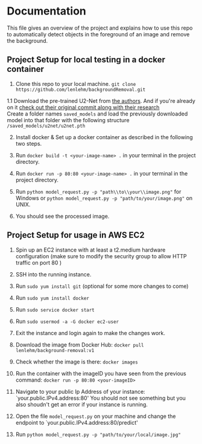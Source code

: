 # Documentation
This file gives an overview of the project and explains how to use this repo to automatically detect objects in the
foreground of an image and remove the background.

## Project Setup for local testing in a docker container

1. Clone this repo to your local machine. ```git clone https://github.com/lenlehm/backgroundRemoval.git```  

1.1 Download the pre-trained U2-Net from [the authors](https://drive.google.com/file/d/1ao1ovG1Qtx4b7EoskHXmi2E9rp5CHLcZ/view).
And if you're already on it [check out their original commit along with their research](https://github.com/NathanUA/U-2-Net)  
Create a folder names `saved_models` and load the previously downloaded model into that folder with the following structure `/saved_models/u2net/u2net.pth`

2. Install docker & Set up a docker container as described in the following two steps.

3. Run `docker build -t <your-image-name> .` in your terminal in the project directory.

4. Run `docker run -p 80:80 <your-image-name> .` in your terminal in the project directory.

5. Run `python model_request.py -p "path\\to\\your\\image.png"` for Windows or `python model_request.py -p "path/to/your/image.png"` on UNIX.

6. You should see the processed image. 

## Project Setup for usage in AWS EC2

1. Spin up an EC2 instance with at least a t2.medium hardware configuration (make sure to modify the security group to allow HTTP traffic on port 80 )

2. SSH into the running instance. 

3. Run `sudo yum install git` (optional for some more changes to come)
4. Run `sudo yum install docker`
5. Run `sudo service docker start`
6. Run `sudo usermod -a -G docker ec2-user`
7. Exit the instance and login again to make the changes work. 

8. Download the image from Docker Hub: `docker pull lenlehm/background-removal:v1`

9. Check whether the image is there: `docker images`

10. Run the container with the imageID you have seen from the previous command: `docker run -p 80:80 <your-imageID>`

11. Navigate to your public Ip Address of your instance: `your.public.IPv4.address:80'
You should not see something but you also shoudn't get an error if your instance is running.

12. Open the file `model_request.py` on your machine and change the endpoint to `your.public.IPv4.address:80/predict'

13. Run `python model_request.py -p "path/to/your/local/image.jpg"`
